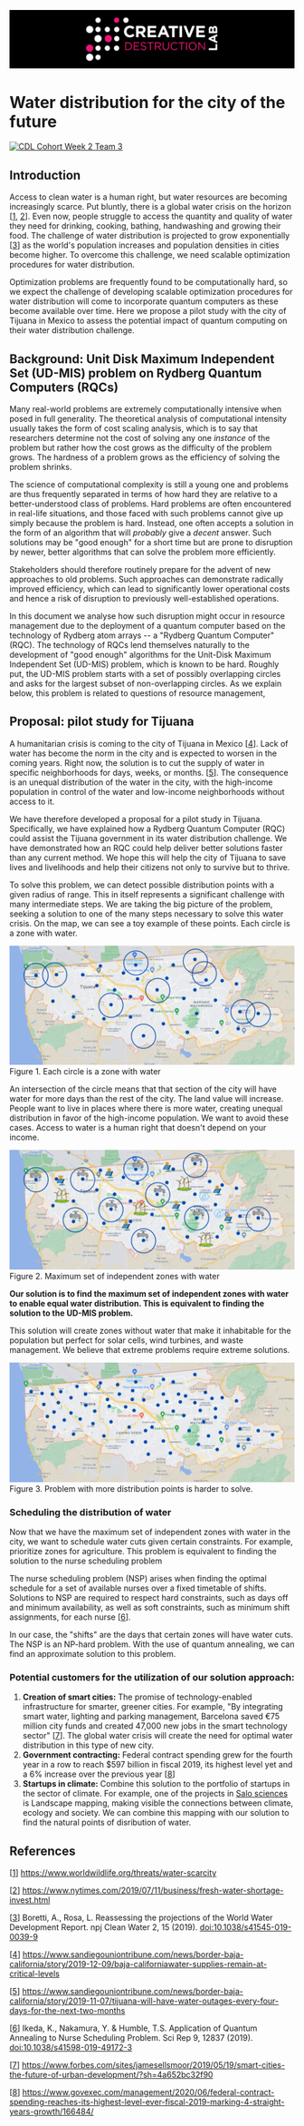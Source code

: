 ![CDL 2020 Cohort Project](../figures/CDL_logo.jpg)
# Water distribution for the city of the future

[![CDL Cohort Week 2 Team 3](https://img.youtube.com/vi/cWx5mAuG6dg/0.jpg)](https://www.youtube.com/watch?v=cWx5mAuG6dg)

## Introduction 

Access to clean water is a human right, but water resources are becoming increasingly scarce.
Put bluntly, there is a global water crisis on the horizon [[1], [2]].
Even now, people struggle to access the quantity and quality of water they need for drinking, cooking, bathing, handwashing and growing their food. The challenge of water distribution is projected to grow exponentially [[3]] as the world's population increases and population densities in cities become higher.
To overcome this challenge, we need scalable optimization procedures for water distribution.

Optimization problems are frequently found to be computationally hard, so we expect the challenge of developing scalable optimization procedures for water distribution will come to incorporate quantum computers as these become available over time. Here we propose a pilot study with the city of Tijuana
in Mexico to assess the potential impact of quantum computing on their water distribution challenge.



## Background: Unit Disk Maximum Independent Set (UD-MIS) problem on Rydberg Quantum Computers (RQCs)

Many real-world problems are extremely computationally intensive when posed in full generality.
The theoretical analysis of computational intensity usually takes the form of cost scaling analysis,
which is to say that researchers determine not the cost of solving any one *instance* of the problem
but rather how the cost grows as the difficulty of the problem grows.
The hardness of a problem grows as the efficiency of solving the problem shrinks.

The science of computational complexity is still a young one and problems are thus frequently separated
in terms of how hard they are relative to a better-understood class of problems. Hard problems are often encountered in real-life situations, and those faced with such problems cannot give up simply because the problem is hard. Instead, one often accepts a solution in the form of an algorithm that will *probably* give a *decent* answer. Such solutions may be "good enough" for a short time but are prone to disruption by newer, better algorithms that can solve the problem more efficiently.

Stakeholders should therefore routinely prepare for the advent of new approaches to old problems. Such approaches can demonstrate radically improved efficiency, which can lead to significantly lower operational costs and hence a risk of disruption to previously well-established operations.

In this document we analyse how such disruption might occur in resource management due to the deployment of a quantum computer based on the technology of Rydberg atom arrays -- a "Rydberg Quantum Computer" (RQC).
The technology of RQCs lend themselves naturally to the development of "good enough" algorithms for the Unit-Disk Maximum Independent Set (UD-MIS) problem, which is known to be hard. Roughly put, the UD-MIS
problem starts with a set of possibly overlapping circles and asks for the largest subset of non-overlapping
circles. As we explain below, this problem is related to questions of resource management,

## Proposal: pilot study for Tijuana

A humanitarian crisis is coming to the city of Tijuana in Mexico [[4]]. Lack of water has become the norm in the city and is expected to worsen in the coming years. Right now, the solution is to cut the supply of water in specific neighborhoods for days, weeks, or months. [[5]]. The consequence is an unequal distribution of the water in the city, with the high-income population in control of the water and low-income neighborhoods without access to it.

We have therefore developed a proposal for a pilot study in Tijuana. Specifically, we have explained how a Rydberg Quantum Computer (RQC) could assist the Tijuana government in its water distribution challenge. We have demonstrated how an RQC could help deliver better solutions faster than any current method. We hope this will help the city of Tijuana to save lives and livelihoods and help their citizens not only to survive but to thrive.

To solve this problem, we can detect possible distribution points with a given radius of range. This in itself represents a significant challenge with many intermediate steps. We are taking the big picture of the problem, seeking a solution to one of the many steps necessary to solve this water crisis. On the map, we can see a toy example of these points. Each circle is a zone with water. 

![Example Intersection](./img/Intersection_Example.png )
Figure 1.  Each circle is a zone with water 

An intersection of the circle means that that section of the city will have water for more days than the rest of the city.  The land value will increase. People want to live in places where there is more water, creating unequal distribution in favor of the high-income population. We want to avoid these cases. Access to water is a human right that doesn't depend on your income.

![Example Solution](./img/Toy_example_solution.png)
Figure 2. Maximum set of independent zones with water 

**Our solution is to find the maximum set of independent zones with water to enable equal water distribution. This is equivalent to finding the solution to the UD-MIS problem.** 

This solution will create zones without water that make it inhabitable for the population but perfect for solar cells, wind turbines, and waste management. We believe that extreme problems require extreme solutions. 

![Example More points](./img/More_distribution_points.png)
Figure 3. Problem with more distribution points is harder to solve. 

### Scheduling the distribution of water 

Now that we have the maximum set of independent zones with water in the city, we want to schedule water cuts given certain constraints. For example, prioritize zones for agriculture. This problem is equivalent to finding the solution to the nurse scheduling problem   

The nurse scheduling problem (NSP) arises when finding the optimal schedule for a set of available nurses over a fixed timetable of shifts. Solutions to NSP are required to respect hard constraints, such as days off and minimum availability, as well as soft constraints, such as minimum shift assignments, for each nurse [[6]]. 

In our case, the "shifts" are the days that certain zones will have water cuts. The NSP is an NP-hard problem. With the use of quantum annealing, we can find an approximate solution to this problem.

### Potential customers for the utilization of our solution approach:
1. **Creation of smart cities:** The promise of technology-enabled infrastructure for smarter, greener cities. For example, "By integrating smart water, lighting and parking management, Barcelona saved €75 million city funds and created 47,000 new jobs in the smart technology sector" [[7]]. The global water crisis will create the need for optimal water distribution in this type of new city.
3. **Government contracting:** Federal contract spending grew for the fourth year in a row to reach $597 billion in fiscal 2019, its highest level yet and a 6% increase over the previous year [[8]]
4. **Startups in climate:** Combine this solution to the portfolio of startups in the sector of climate. For example, one of the projects in  [Salo sciences](https://salo.ai/approach) is Landscape mapping, making visible the connections between climate, ecology and society. We can combine this mapping with our solution to find the natural points of disribution of water.  


## References

[1]: https://www.worldwildlife.org/threats/water-scarcity
[[1]] <https://www.worldwildlife.org/threats/water-scarcity>

[2]: https://www.nytimes.com/2019/07/11/business/fresh-water-shortage-invest.html
[[2]] <https://www.nytimes.com/2019/07/11/business/fresh-water-shortage-invest.html>

[3]: https://doi.org/10.1038/s41545-019-0039-9
[[3]] Boretti, A., Rosa, L. Reassessing the projections of the World Water Development Report. npj Clean Water 2, 15 (2019). [doi:10.1038/s41545-019-0039-9](https://doi.org/10.1038/s41545-019-0039-9)

[4]: https://www.sandiegouniontribune.com/news/border-baja-california/story/2019-12-09/baja-californiawater-supplies-remain-at-critical-levels
[[4]] <https://www.sandiegouniontribune.com/news/border-baja-california/story/2019-12-09/baja-californiawater-supplies-remain-at-critical-levels>

[5]: https://www.sandiegouniontribune.com/news/border-baja-california/story/2019-11-07/tijuana-will-have-water-outages-every-four-days-for-the-next-two-months
[[5]] <https://www.sandiegouniontribune.com/news/border-baja-california/story/2019-11-07/tijuana-will-have-water-outages-every-four-days-for-the-next-two-months>

[6]: https://doi.org/10.1038/s41598-019-49172-3
[[6]] Ikeda, K., Nakamura, Y. & Humble, T.S. Application of Quantum Annealing to Nurse Scheduling Problem. Sci Rep 9, 12837 (2019). [doi:10.1038/s41598-019-49172-3](https://doi.org/10.1038/s41598-019-49172-3)

[7]: https://www.forbes.com/sites/jamesellsmoor/2019/05/19/smart-cities-the-future-of-urban-development/?sh=4a652bc32f90
[[7]] <https://www.forbes.com/sites/jamesellsmoor/2019/05/19/smart-cities-the-future-of-urban-development/?sh=4a652bc32f90>

[8]: https://www.govexec.com/management/2020/06/federal-contract-spending-reaches-its-highest-level-ever-fiscal-2019-marking-4-straight-years-growth/166484/
[[8]] <https://www.govexec.com/management/2020/06/federal-contract-spending-reaches-its-highest-level-ever-fiscal-2019-marking-4-straight-years-growth/166484/>
